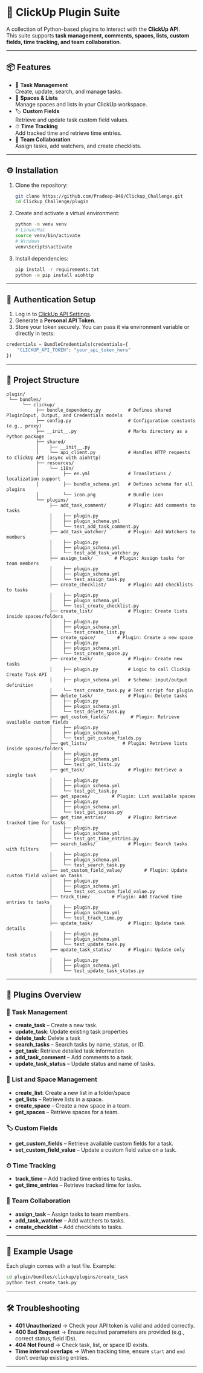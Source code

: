 # 🚀 ClickUp Plugin Suite

A collection of Python-based plugins to interact with the **ClickUp API**.  
This suite supports **task management, comments, spaces, lists, custom fields, time tracking, and team collaboration**.

---

## 📦 Features

- 📝 **Task Management**  
  Create, update, search, and manage tasks.
- 📂 **Spaces & Lists**  
  Manage spaces and lists in your ClickUp workspace.
- 🏷 **Custom Fields**  
  Retrieve and update task custom field values.
- ⏱ **Time Tracking**  
  Add tracked time and retrieve time entries.
- 👥 **Team Collaboration**  
  Assign tasks, add watchers, and create checklists.

---

## ⚙️ Installation

1. Clone the repository:
   ```bash
   git clone https://github.com/Pradeep-848/Clickup_Challenge.git
   cd Clickup_Challenge/plugin
   ```

2. Create and activate a virtual environment:
   ```bash
   python -m venv venv
   # Linux/Mac
   source venv/bin/activate
   # Windows
   venv\Scripts\activate
   ```

3. Install dependencies:
   ```bash
   pip install -r requirements.txt
   python -m pip install aiohttp
   ```

---

## 🔑 Authentication Setup

1. Log in to [ClickUp API Settings](https://app.clickup.com/settings/apps).  
2. Generate a **Personal API Token**.  
3. Store your token securely. You can pass it via environment variable or directly in tests:

```python
credentials = BundleCredentials(credentials={
    "CLICKUP_API_TOKEN": "your_api_token_here"
})
```

---

## 📂 Project Structure

```
plugin/
 └── bundles/
      └── clickup/
           ├── bundle_dependency.py          # Defines shared PluginInput, Output, and Credentials models
           ├── config.py                     # Configuration constants (e.g., proxy)
           ├── __init__.py                   # Marks directory as a Python package
           ├── shared/
           │    ├── __init__.py
           │    └── api_client.py            # Handles HTTP requests to ClickUp API (async with aiohttp)
           ├── resources/
           │    └── i18n/
           │         ├── en.yml              # Translations / localization support
           │         ├── bundle_schema.yml   # Defines schema for all plugins
           │         └── icon.png            # Bundle icon
           └── plugins/
                ├── add_task_comment/        # Plugin: Add comments to tasks
                │    ├── plugin.py
                │    ├── plugin_schema.yml
                │    └── test_add_task_comment.py
                ├── add_task_watcher/        # Plugin: Add Watchers to members
                │    ├── plugin.py
                │    ├── plugin_schema.yml
                │    └── test_add_task_watcher.py
                ├── assign_task/        # Plugin: Assign tasks for team members
                │    ├── plugin.py
                │    ├── plugin_schema.yml
                │    └── test_assign_task.py
                ├── create_checklist/        # Plugin: Add checklists to tasks
                │    ├── plugin.py
                │    ├── plugin_schema.yml
                │    └── test_create_checklist.py
                ├── create_list/             # Plugin: Create lists inside spaces/folders
                │    ├── plugin.py
                │    ├── plugin_schema.yml
                │    └── test_create_list.py
                ├── create_space/        # Plugin: Create a new space
                │    ├── plugin.py
                │    ├── plugin_schema.yml
                │    └── test_create_space.py
                ├── create_task/             # Plugin: Create new tasks
                │    ├── plugin.py           # Logic to call ClickUp Create Task API
                │    ├── plugin_schema.yml   # Schema: input/output definition
                │    └── test_create_task.py # Test script for plugin
                ├── delete_task/             # Plugin: Delete tasks
                │    ├── plugin.py
                │    ├── plugin_schema.yml
                │    └── test_delete_task.py
                ├── get_custom_fields/        # Plugin: Retrieve available custom fields
                │    ├── plugin.py
                │    ├── plugin_schema.yml
                │    └── test_get_custom_fields.py
                ├── get_lists/             # Plugin: Retrieve lists inside spaces/folders
                │    ├── plugin.py
                │    ├── plugin_schema.yml
                │    └── test_get_lists.py
                ├── get_task/                # Plugin: Retrieve a single task
                │    ├── plugin.py
                │    ├── plugin_schema.yml
                │    └── test_get_task.py
                ├── get_spaces/        # Plugin: List available spaces
                │    ├── plugin.py
                │    ├── plugin_schema.yml
                │    └── test_get_spaces.py
                ├── get_time_entries/        # Plugin: Retrieve tracked time for tasks
                │    ├── plugin.py
                │    ├── plugin_schema.yml
                │    └── test_get_time_entries.py
                ├── search_tasks/            # Plugin: Search tasks with filters
                │    ├── plugin.py
                │    ├── plugin_schema.yml
                │    └── test_search_task.py
                ├── set_custom_field_value/        # Plugin: Update custom field values on tasks
                │    ├── plugin.py
                │    ├── plugin_schema.yml
                │    └── test_set_custom_field_value.py
                ├── track_time/        # Plugin: Add tracked time entries to tasks
                │    ├── plugin.py
                │    ├── plugin_schema.yml
                │    └── test_track_time.py
                ├── update_task/             # Plugin: Update task details
                │    ├── plugin.py
                │    ├── plugin_schema.yml
                │    └── test_update_task.py
                ├── update_task_status/      # Plugin: Update only task status
                │    ├── plugin.py
                │    ├── plugin_schema.yml
                │    └── test_update_task_status.py

```

---

## 🔌 Plugins Overview

### 📝 Task Management
- **create_task** – Create a new task.
- **update_task**: Update existing task properties
- **delete_task**: Delete a task
- **search_tasks** – Search tasks by name, status, or ID.
- **get_task**: Retrieve detailed task information
- **add_task_comment** – Add comments to a task.
- **update_task_status** – Update status and name of tasks.

### 📂 List and Space Management
- **create_list**: Create a new list in a folder/space
- **get_lists** – Retrieve lists in a space.
- **create_space** – Create a new space in a team.
- **get_spaces** – Retrieve spaces for a team.

### 🏷 Custom Fields
- **get_custom_fields** – Retrieve available custom fields for a task.
- **set_custom_field_value** – Update a custom field value on a task.

### ⏱ Time Tracking
- **track_time** – Add tracked time entries to tasks.
- **get_time_entries** – Retrieve tracked time for tasks.

### 👥 Team Collaboration
- **assign_task** – Assign tasks to team members.
- **add_task_watcher** – Add watchers to tasks.
- **create_checklist** – Add checklists to tasks.

---

## 🧪 Example Usage

Each plugin comes with a test file. Example:

```bash
cd plugin/bundles/clickup/plugins/create_task
python test_create_task.py
```

---

## 🛠 Troubleshooting

- **401 Unauthorized** → Check your API token is valid and added correctly.  
- **400 Bad Request** → Ensure required parameters are provided (e.g., correct status, field IDs).  
- **404 Not Found** → Check task, list, or space ID exists.  
- **Time interval overlaps** → When tracking time, ensure `start` and `end` don’t overlap existing entries.

---
